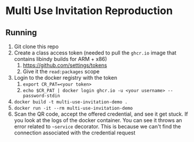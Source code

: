 # Multi Use Invitation Reproduction

## Running

1. Git clone this repo
2. Create a class access token (needed to pull the `ghcr.io` image that contains libindy builds for ARM + x86)
   1. https://github.com/settings/tokens
   2. Give it the `read:packages` scope
3. Login to the docker registry with the token
   1. `export CR_PAT=<your token>`
   2. `echo $CR_PAT | docker login ghcr.io -u <your username> --password-stdin`
4. `docker build -t multi-use-invitation-demo .`
5. `docker run -it --rm multi-use-invitation-demo`
6. Scan the QR code, accept the offered credential, and see it get stuck. If you look at the logs of the docker container. You can see it throws an error related to `~service` decorator. This is because we can't find the connection associated with the credential request

